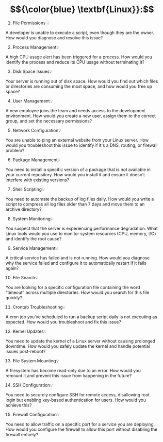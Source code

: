  # $${\color{blue} \textbf{Linux}}:$$


1. File Permissions 💡

A developer is unable to execute a script, even though they are the owner. How would you diagnose and resolve this issue?

  
2. Process Management💡

A high CPU usage alert has been triggered for a process. How would you identify the process and reduce its CPU usage without terminating it?


3. Disk Space Issues💡

Your server is running out of disk space. How would you find out which files or directories are consuming the most space, and how would you free up space?


4. User Management💡

A new employee joins the team and needs access to the development environment. How would you create a new user, assign them to the correct group, and set the necessary permissions?


5. Network Configuration💡

You are unable to ping an external website from your Linux server. How would you troubleshoot this issue to identify if it's a DNS, routing, or firewall problem?


6. Package Management💡

You need to install a specific version of a package that is not available in your current repository. How would you install it and ensure it doesn't interfere with existing versions?


7. Shell Scripting💡

You need to automate the backup of log files daily. How would you write a script to compress all log files older than 7 days and move them to an archive directory?


8. System Monitoring💡

You suspect that the server is experiencing performance degradation. What Linux tools would you use to monitor system resources (CPU, memory, I/O) and identify the root cause?


9. Service Management💡

A critical service has failed and is not running. How would you diagnose why the service failed and configure it to automatically restart if it fails again?


10. File Search💡

You are looking for a specific configuration file containing the word “timeout” across multiple directories. How would you search for this file quickly?


11. Crontab Troubleshooting💡

A cron job you’ve scheduled to run a backup script daily is not executing as expected. How would you troubleshoot and fix this issue?


12. Kernel Updates💡

You need to update the kernel of a Linux server without causing prolonged downtime. How would you safely update the kernel and handle potential issues post-reboot?


13. File System Mounting💡

A filesystem has become read-only due to an error. How would you remount it and prevent this issue from happening in the future?


14. SSH Configuration💡

You need to securely configure SSH for remote access, disallowing root login but enabling key-based authentication for users. How would you achieve this?


15. Firewall Configuration💡

You need to allow traffic on a specific port for a service you are deploying. How would you configure the firewall to allow this port without disabling the firewall entirely?
